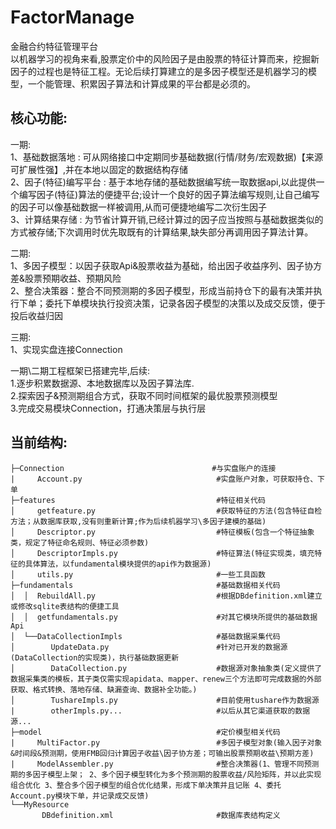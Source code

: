 # FactorManage
金融合约特征管理平台  
以机器学习的视角来看,股票定价中的风险因子是由股票的特征计算而来，挖掘新因子的过程也是特征工程。无论后续打算建立的是多因子模型还是机器学习的模型，一个能管理、积累因子算法和计算成果的平台都是必须的。

核心功能:
-----------------------------------------------------------------
一期:  
1、基础数据落地 : 可从网络接口中定期同步基础数据(行情/财务/宏观数据)【来源可扩展性强】,并在本地以固定的数据结构存储  
2、因子(特征)编写平台 : 基于本地存储的基础数据编写统一取数据api,以此提供一个编写因子(特征)算法的便捷平台;设计一个良好的因子算法编写规则,让自己编写的因子可以像基础数据一样被调用,从而可便捷地编写二次衍生因子  
3、计算结果存储 : 为节省计算开销,已经计算过的因子应当按照与基础数据类似的方式被存储;下次调用时优先取既有的计算结果,缺失部分再调用因子算法计算。
 
二期:  
1、多因子模型：以因子获取Api&股票收益为基础，给出因子收益序列、因子协方差&股票预期收益、预期风险  
2、整合决策器：整合不同预测期的多因子模型，形成当前持仓下的最有决策并执行下单；委托下单模块执行投资决策，记录各因子模型的决策以及成交反馈，便于投后收益归因

三期:  
1、实现实盘连接Connection  

一期\二期工程框架已搭建完毕,后续:  
1.逐步积累数据源、本地数据库以及因子算法库.  
2.探索因子&预测期组合方式，获取不同时间框架的最优股票预测模型  
3.完成交易模块Connection，打通决策层与执行层

当前结构:
----------------------------------------------------------------
```
├─Connection                                 #与实盘账户的连接
|     Account.py                              #实盘账户对象，可获取持仓、下单
├─features                                    #特征相关代码
│     getfeature.py                           #获取特征的方法(包含特征自检方法；从数据库获取,没有则重新计算;作为后续机器学习\多因子建模的基础)
│     Descriptor.py                           #特征模板(包含一个特征抽象类，规定了特征命名规则、特征必须参数)
│     DescriptorImpls.py                      #特征算法(特征实现类，填充特征的具体算法，以fundamental模块提供的api作为数据源)
│     utils.py                                #一些工具函数
├─fundamentals                                #基础数据相关代码
│  │  RebuildAll.py                           #根据DBdefinition.xml建立或修改sqlite表结构的便捷工具
│  │  getfundamentals.py                      #对其它模块所提供的基础数据Api
│  └──DataCollectionImpls                     #基础数据采集代码  
│        UpdateData.py                        #针对已开发的数据源(DataCollection的实现类)，执行基础数据更新
│        DataCollection.py                    #数据源对象抽象类(定义提供了数据采集类的模板，其子类仅需实现apidata、mapper、renew三个方法即可完成数据的外部获取、格式转换、落地存储、缺漏查询、数据补全功能。)
│        TushareImpls.py                      #目前使用tushare作为数据源
|        otherImpls.py...                     #以后从其它渠道获取的数据源...
├─model                                       #定价模型相关代码
|     MultiFactor.py                          #多因子模型对象(输入因子对象&时间段&预测期，使用FMB回归计算因子收益\因子协方差；可输出股票预期收益\预期方差)
|     ModelAssembler.py                       #整合决策器(1、管理不同预测期的多因子模型上架； 2、多个因子模型转化为多个预测期的股票收益/风险矩阵，并以此实现组合优化 3、整合多个因子模型的组合优化结果，形成下单决策并且记账 4、委托Account.py模块下单，并记录成交反馈)
└──MyResource
       DBdefinition.xml                       #数据库表结构定义
```
